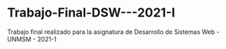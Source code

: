 # Trabajo-Final-DSW---2021-I
Trabajo final realizado para la asignatura de Desarrollo de Sistemas Web - UNMSM - 2021-1 
